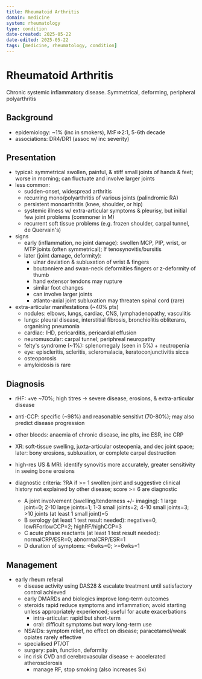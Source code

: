 ```yaml
---
title: Rheumatoid Arthritis
domain: medicine
system: rheumatology
type: condition
date-created: 2025-05-22
date-edited: 2025-05-22
tags: [medicine, rheumatology, condition]
---
```


# Rheumatoid Arthritis
Chronic systemic inflammatory disease. Symmetrical, deforming, peripheral polyarthritis

## Background
- epidemiology: ~1% (inc in smokers), M:F=>2:1, 5-6th decade
- associations: DR4/DR1 (assoc w/ inc severity)

## Presentation
- typical: symmetrical swollen, painful, & stiff small joints of hands & feet; worse in morning; can fluctuate and involve larger joints
- less common:
    - sudden-onset, widespread arthritis
    - recurring mono/polyarthritis of various joints (palindromic RA)
    - persistent monoarthritis (knee, shoulder, or hip)
    - systemic illness w/ extra-articular symptoms & pleurisy, but initial few joint problems (commoner in M)
    - recurrent soft tissue problems (e.g. frozen shoulder, carpal tunnel, de Quervain's)
- signs
    - early (inflammation, no joint damage): swollen MCP, PIP, wrist, or MTP joints (often symmetrical); lf tenosynovitis/bursitis
    - later (joint damage, deformity): 
        - ulnar deviation & subluxation of wrist & fingers
        - boutonniere and swan-neck deformities fingers or z-deformity of thumb
        - hand extensor tendons may rupture
        - similar foot changes
        - can involve larger joints
        - atlanto-axial joint subluxation may threaten spinal cord (rare)
- extra-articular manifestations (~40% pts)
    - nodules: elbows, lungs, cardiac, CNS, lymphadenopathy, vasculitis
    - lungs: pleural disease, interstitial fibrosis, bronchiolitis obliterans, organising pneumonia
    - cardiac: IHD, pericarditis, pericardial effusion
    - neuromuscular: carpal tunnel; periphreal neuropathy
    - felty's syndrome (~1%): splenomegaly (seen in 5%) + neutropenia
    - eye: episcleritis, scleritis, scleromalacia, keratoconjunctivitis sicca
    - osteoporosis
    - amyloidosis is rare

## Diagnosis
- rHF: +ve ~70%; high titres -> severe disease, erosions, & extra-articular disease
- anti-CCP: specific (~98%) and reasonable sensitivt (70-80%); may also predict disease progression
- other bloods: anaemia of chronic disease, inc plts, inc ESR, inc CRP
- XR: soft-tissue swelling, juxta-articular osteopenia, and dec joint space; later: bony erosions, subluxation, or complete carpal destruction
- high-res US & MRI: identify synovitis more accurately, greater sensitivity in seeing bone erosions

- diagnostic criteria: ?RA if >= 1 swollen joint and suggestive clinical history not explained by other disease; score >= 6 are diagnostic
    - A joint involvement (swelling/tenderness +/- imaging): 1 large joint=0; 2-10 large joints=1; 1-3 small joints=2; 4-10 small joints=3; >10 joints (at least 1 small joint)=5
    - B serology (at least 1 test result needed): negative=0, lowRForlowCCP=2; highRF/highCCP=3
    - C acute phase reactants (at least 1 test result needed): normalCRP/ESR=0; abnormalCRP/ESR=1
    - D duration of symptoms: <6wks=0; >=6wks=1

## Management
- early rheum referal
    - disease activity using DAS28 & escalate treatment until satisfactory control achieved
    - early DMARDs and biologics improve long-term outcomes
    - steroids rapid reduce symptoms and inflammation; avoid starting unless appropriately experienced; useful for acute exacerbations
        - intra-articular: rapid but short-term
        - oral: difficult symptoms but wary long-term use
    - NSAIDs: symptom relief, no effect on disease; paracetamol/weak opiates rarely effective
    - specialised PT/OT
    - surgery: pain, function, deformity
    - inc risk CVD and cerebrovascular disease <- accelerated atherosclerosis
        - manage RF, stop smoking (also increases Sx)

